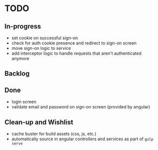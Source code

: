 TODO
===

In-progress
---

* set cookie on successful sign-on
* check for auth cookie presence and redirect to sign-on screen
* move sign-on logic to service
* add interceptor logic to handle requests that aren't authenticated anymore

Backlog
---

Done
---

* login screen
* validate email and password on sign-on screen (provided by angular)

Clean-up and Wishlist
---

* cache buster for build assets (css, js, etc.)
* automatically source in angular controllers and services as part of `gulp serve`
